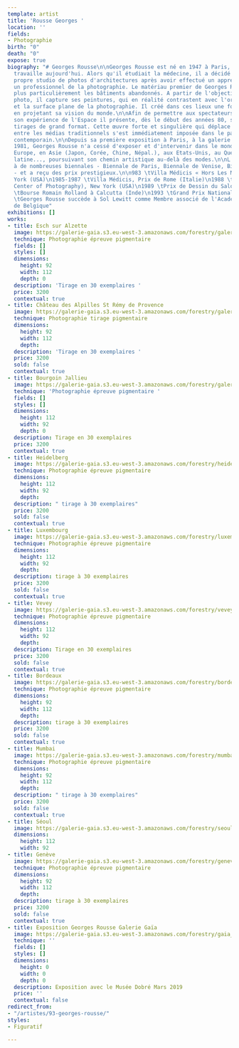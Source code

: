 ```yaml
---
template: artist
title: 'Rousse Georges '
location: ''
fields:
- Photographie
birth: "0"
death: "0"
expose: true
biography: "# Georges Rousse\n\nGeorges Rousse est né en 1947 à Paris, où il vit et
  travaille aujourd'hui. Alors qu'il étudiait la médecine, il a décidé de créer son
  propre studio de photos d'architectures après avoir effectué un apprentissage chez
  un professionnel de la photographie. Le matériau premier de Georges Rousse est l'Espace,
  plus particulièrement les bâtiments abandonnés. A partir de l'objectif de son appareil
  photo, il capture ses peintures, qui en réalité contrastent avec l'ordre pictural
  et la surface plane de la photographie. Il créé dans ces lieux une forme utopique
  en projetant sa vision du monde.\n\nAfin de permettre aux spectateurs de partager
  son expérience de l'Espace il présente, dès le début des années 80, ses images en
  tirages de grand format. Cette œuvre forte et singulière qui déplace les frontières
  entre les médias traditionnels s'est immédiatement imposée dans le paysage de l'art
  contemporain.\n\nDepuis sa première exposition à Paris, à la galerie de France en
  1981, Georges Rousse n'a cessé d'exposer et d'intervenir dans le monde entier, en
  Europe, en Asie (Japon, Corée, Chine, Népal.), aux Etats-Unis, au Québec, en Amérique
  latine..., poursuivant son chemin artistique au-delà des modes.\n\nL'artiste a participé
  à de nombreuses biennales - Biennale de Paris, Biennale de Venise, Biennale de Sidney.
  - et a reçu des prix prestigieux.\n\n983 \tVilla Médicis « Hors Les Murs », New
  York (USA)\n1985-1987 \tVilla Médicis, Prix de Rome (Italie)\n1988 \tPrix ICP (International
  Center of Photography), New York (USA)\n1989 \tPrix de Dessin du Salon de Montrouge\n1992
  \tBourse Romain Rolland à Calcutta (Inde)\n1993 \tGrand Prix National de la Photographie\n2008
  \tGeorges Rousse succède à Sol Lewitt comme Membre associé de l'Académie Royale
  de Belgique"
exhibitions: []
works:
- title: Esch sur Alzette
  image: https://galerie-gaia.s3.eu-west-3.amazonaws.com/forestry/galerie-gaia-georges-rousse_esch-sur-alzette_2009-2019_galerie-catherine-putman.jpeg
  technique: Photographie épreuve pigmentaire
  fields: []
  styles: []
  dimensions:
    height: 92
    width: 112
    depth: 0
  description: 'Tirage en 30 exemplaires '
  price: 3200
  contextual: true
- title: Château des Alpilles St Rémy de Provence
  image: https://galerie-gaia.s3.eu-west-3.amazonaws.com/forestry/galerie-gaia-georges-rousse_chateau-des-alpilles-saint-remy-_2010-2019_galerie-catherine-putman-1.jpeg
  technique: Photographie tirage pigmentaire
  dimensions:
    height: 92
    width: 112
    depth: 
  description: 'Tirage en 30 exemplaires '
  price: 3200
  sold: false
  contextual: true
- title: Bourgoin Jallieu
  image: https://galerie-gaia.s3.eu-west-3.amazonaws.com/forestry/galerie-gaia-georges-rousse_bourgoin-jallieu_2011-2019_galerie-catherine-putman-_1a.jpeg
  technique: 'Photographie épreuve pigmentaire '
  fields: []
  styles: []
  dimensions:
    height: 112
    width: 92
    depth: 0
  description: Tirage en 30 exemplaires
  price: 3200
  contextual: true
- title: Heidelberg
  image: https://galerie-gaia.s3.eu-west-3.amazonaws.com/forestry/heidelberg.jpg
  technique: Photographie épreuve pigmentaire
  dimensions:
    height: 112
    width: 92
    depth: 
  description: " tirage à 30 exemplaires"
  price: 3200
  sold: false
  contextual: true
- title: Luxembourg
  image: https://galerie-gaia.s3.eu-west-3.amazonaws.com/forestry/luxembourg.jpg
  technique: Photographie épreuve pigmentaire
  dimensions:
    height: 112
    width: 92
    depth: 
  description: tirage à 30 exemplaires
  price: 3200
  sold: false
  contextual: true
- title: Vevey
  image: https://galerie-gaia.s3.eu-west-3.amazonaws.com/forestry/vevey.jpg
  technique: Photographie épreuve pigmentaire
  dimensions:
    height: 112
    width: 92
    depth: 
  description: Tirage en 30 exemplaires
  price: 3200
  sold: false
  contextual: true
- title: Bordeaux
  image: https://galerie-gaia.s3.eu-west-3.amazonaws.com/forestry/bordeaux.jpg
  technique: Photographie épreuve pigmentaire
  dimensions:
    height: 92
    width: 112
    depth: 
  description: tirage à 30 exemplaires
  price: 3200
  sold: false
  contextual: true
- title: Mumbai
  image: https://galerie-gaia.s3.eu-west-3.amazonaws.com/forestry/mumbai.jpg
  technique: Photographie épreuve pigmentaire
  dimensions:
    height: 92
    width: 112
    depth: 
  description: " tirage à 30 exemplaires"
  price: 3200
  sold: false
  contextual: true
- title: Séoul
  image: https://galerie-gaia.s3.eu-west-3.amazonaws.com/forestry/seoul.jpg
  dimensions:
    height: 112
    width: 92
- title: Genève
  image: https://galerie-gaia.s3.eu-west-3.amazonaws.com/forestry/geneve.jpg
  technique: Photographie épreuve pigmentaire
  dimensions:
    height: 92
    width: 112
    depth: 
  description: tirage à 30 exemplaires
  price: 3200
  sold: false
  contextual: true
- title: Exposition Georges Rousse Galerie Gaïa
  image: https://galerie-gaia.s3.eu-west-3.amazonaws.com/forestry/gaia_03.jpg
  technique: ''
  fields: []
  styles: []
  dimensions:
    height: 0
    width: 0
    depth: 0
  description: Exposition avec le Musée Dobré Mars 2019
  price: ''
  contextual: false
redirect_from:
- "/artistes/93-georges-rousse/"
styles:
- Figuratif

---
```

